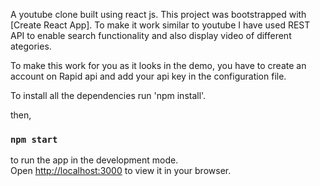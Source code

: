 A youtube clone built using react js. This project was bootstrapped with [Create React App]. To make it work similar to youtube I have used REST API to enable search functionality and also display video of different ategories. 

To make this work for you as it looks in the demo, you have to create an account on Rapid api and add your api key in the configuration file. 

To install all the dependencies run 'npm install'.

then,
### `npm start`

to run the app in the development mode.\
Open [http://localhost:3000](http://localhost:3000) to view it in your browser.

